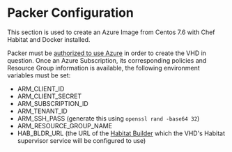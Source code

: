 # Packer Configuration

This section is used to create an Azure Image from Centos 7.6 with Chef Habitat and Docker installed.

Packer must be [authorized to use Azure](https://www.packer.io/docs/builders/azure-setup.html) in order to create the VHD in question. Once an Azure Subscription, its corresponding policies and Resource Group information is available, the following environment variables must be set:

- ARM_CLIENT_ID
- ARM_CLIENT_SECRET
- ARM_SUBSCRIPTION_ID
- ARM_TENANT_ID
- ARM_SSH_PASS (generate this using `openssl rand -base64 32`)
- ARM_RESOURCE_GROUP_NAME
- HAB_BLDR_URL (the URL of the [Habitat Builder](https://www.habitat.sh/docs/using-builder/) which the VHD's Habitat supervisor service will be configured to use)
